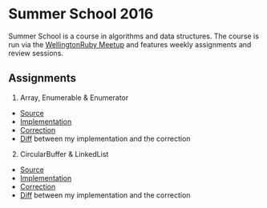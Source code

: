 # Summer School 2016

Summer School is a course in algorithms and data structures. The course is run via the [WellingtonRuby Meetup](https://www.meetup.com/WellingtonRuby) and features weekly assignments and review sessions.

## Assignments

1. Array, Enumerable & Enumerator
  - [Source](../../commit/a01-src)
  - [Implementation](../../compare/a01-src...a01-impl)
  - [Correction](../../compare/a01-src...a01-corr)
  - [Diff](../../compare/a01-impl...a01-corr) between my implementation and the correction
2. CircularBuffer & LinkedList
  - [Source](../../commit/a02-src)
  - [Implementation](../../compare/a02-src...a02-impl)
  - [Correction](../../compare/a02-src...a02-corr)
  - [Diff](../../compare/a02-impl...a02-corr) between my implementation and the correction
